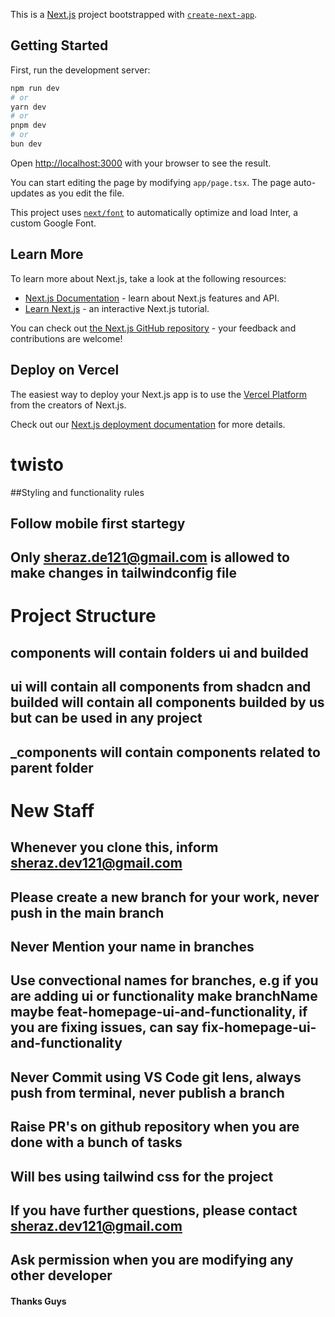 This is a [Next.js](https://nextjs.org/) project bootstrapped with [`create-next-app`](https://github.com/vercel/next.js/tree/canary/packages/create-next-app).

## Getting Started

First, run the development server:

```bash
npm run dev
# or
yarn dev
# or
pnpm dev
# or
bun dev
```

Open [http://localhost:3000](http://localhost:3000) with your browser to see the result.

You can start editing the page by modifying `app/page.tsx`. The page auto-updates as you edit the file.

This project uses [`next/font`](https://nextjs.org/docs/basic-features/font-optimization) to automatically optimize and load Inter, a custom Google Font.

## Learn More

To learn more about Next.js, take a look at the following resources:

- [Next.js Documentation](https://nextjs.org/docs) - learn about Next.js features and API.
- [Learn Next.js](https://nextjs.org/learn) - an interactive Next.js tutorial.

You can check out [the Next.js GitHub repository](https://github.com/vercel/next.js/) - your feedback and contributions are welcome!

## Deploy on Vercel

The easiest way to deploy your Next.js app is to use the [Vercel Platform](https://vercel.com/new?utm_medium=default-template&filter=next.js&utm_source=create-next-app&utm_campaign=create-next-app-readme) from the creators of Next.js.

Check out our [Next.js deployment documentation](https://nextjs.org/docs/deployment) for more details.

# twisto

##Styling and functionality rules

## Follow mobile first startegy

## Only sheraz.de121@gmail.com is allowed to make changes in tailwindconfig file

# Project Structure

## components will contain folders ui and builded

## ui will contain all components from shadcn and builded will contain all components builded by us but can be used in any project

## \_components will contain components related to parent folder

# New Staff

## Whenever you clone this, inform sheraz.dev121@gmail.com

## Please create a new branch for your work, never push in the main branch

## Never Mention your name in branches

## Use convectional names for branches, e.g if you are adding ui or functionality make branchName maybe feat-homepage-ui-and-functionality, if you are fixing issues, can say fix-homepage-ui-and-functionality

## Never Commit using VS Code git lens, always push from terminal, never publish a branch

## Raise PR's on github repository when you are done with a bunch of tasks

## Will bes using tailwind css for the project

## If you have further questions, please contact sheraz.dev121@gmail.com

## Ask permission when you are modifying any other developer

#### Thanks Guys
